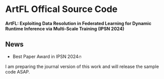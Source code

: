 # ArtFL Offical Source Code
#### ArtFL: Exploiting Data Resolution in Federated Learning for Dynamic Runtime Inference via Multi-Scale Training (IPSN 2024)

## News
- Best Paper Award in IPSN 2024🔥


I am preparing the journal version of this work and will release the sample code ASAP.
